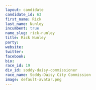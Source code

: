 ```yaml
---
layout: candidate
candidate_id: 63
first_name: Rick
last_name: Nunley
incumbent: true
name_slug: rick-nunley
title: Rick Nunley
party: 
website: 
twitter: 
facebook: 
bio: 
race_id: 19
div_id: soddy-daisy-commissioner
race_name: Soddy-Daisy City Commission
image: default-avatar.png
---
```

